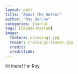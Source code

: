 ```yaml
---
layout: post
title: "About the Author"
author: "Roy Berube"
categories: journal
tags: [documentation]
image:
  feature: crossing1.jpg
  teaser: crossing1-teaser.jpg
  credit:
  creditlink:
---
```


Hi there! I'm Roy.
